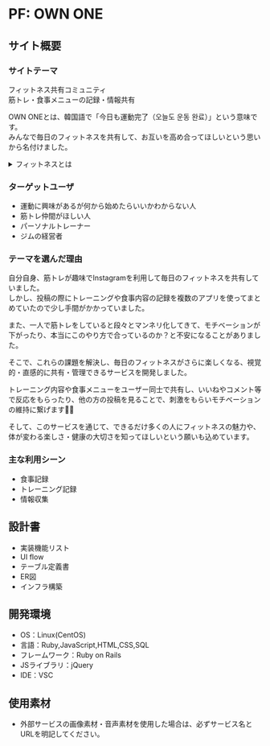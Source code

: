 # PF: OWN ONE

## サイト概要
### サイトテーマ

フィットネス共有コミュニティ<br>
筋トレ・食事メニューの記録・情報共有

OWN ONEとは、韓国語で「今日も運動完了（오늘도 운동 완료）」という意味です。<br>
みんなで毎日のフィットネスを共有して、お互いを高め合ってほしいという思いから名付けました。

<details>

<summary>フィットネスとは</summary>
肉体的および健康的観点で「望ましい」と考えられている状態であり、それを目指すための行為・活動。<br>

> フリー百科事典『ウィキペディア（Wikipedia）』より

日々の食事に気を付けたり、ヨガやプールなど幅広い運動もフィットネスの一種です。

</details>

### ターゲットユーザ
- 運動に興味があるが何から始めたらいいかわからない人
- 筋トレ仲間がほしい人
- パーソナルトレーナー
- ジムの経営者

### テーマを選んだ理由

自分自身、筋トレが趣味でInstagramを利用して毎日のフィットネスを共有していました。<br>
しかし、投稿の際にトレーニングや食事内容の記録を複数のアプリを使ってまとめていたので少し手間がかかっていました。

また、一人で筋トレをしていると段々とマンネリ化してきて、モチベーションが下がったり、本当にこのやり方で合っているのか？と不安になることがありました。

そこで、これらの課題を解決し、毎日のフィットネスがさらに楽しくなる、視覚的・直感的に共有・管理できるサービスを開発しました。

トレーニング内容や食事メニューをユーザー同士で共有し、いいねやコメント等で反応をもらったり、他の方の投稿を見ることで、刺激をもらいモチベーションの維持に繋げます🏋🏻

そして、このサービスを通じて、できるだけ多くの人にフィットネスの魅力や、体が変わる楽しさ・健康の大切さを知ってほしいという願いも込めています。

### 主な利用シーン
- 食事記録
- トレーニング記録
- 情報収集

## 設計書
- 実装機能リスト
- UI flow
- テーブル定義書
- ER図
- インフラ構築

## 開発環境
- OS：Linux(CentOS)
- 言語：Ruby,JavaScript,HTML,CSS,SQL
- フレームワーク：Ruby on Rails
- JSライブラリ：jQuery
- IDE：VSC

## 使用素材
- 外部サービスの画像素材・音声素材を使用した場合は、必ずサービス名とURLを明記してください。

